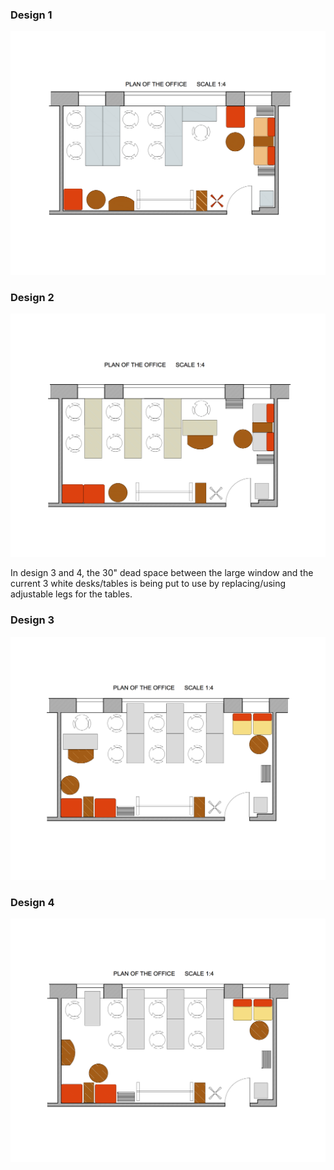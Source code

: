 ### Design 1 

![](../_static/img/MOCTeamRoomDesign1.png)

### Design 2

![](../_static/img/MOCTeamRoomDesign2.png)

In design 3 and 4, the 30" dead space between the large window and the current 3 white desks/tables is being put to use by   replacing/using adjustable legs for the tables. 

### Design 3

![](../_static/img/MOCTeamRoomDesign3.png)

### Design 4

![](../_static/img/MOCTeamRoomDesign4.png)
